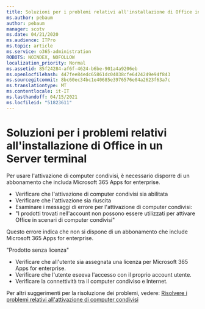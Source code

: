 ```yaml
---
title: Soluzioni per i problemi relativi all'installazione di Office in un Server terminal
ms.author: pebaum
author: pebaum
manager: scotv
ms.date: 04/21/2020
ms.audience: ITPro
ms.topic: article
ms.service: o365-administration
ROBOTS: NOINDEX, NOFOLLOW
localization_priority: Normal
ms.assetid: 85f24284-af6f-4624-b6be-901a4a9206eb
ms.openlocfilehash: 447fee84edc65861dc04038cfe6424249e94f843
ms.sourcegitcommit: 8bc60ec34bc1e40685e3976576e04a2623f63a7c
ms.translationtype: MT
ms.contentlocale: it-IT
ms.lasthandoff: 04/15/2021
ms.locfileid: "51823611"
---
```

# <a name="solutions-for-issues-around-installing-office-on-a-terminal-server"></a>Soluzioni per i problemi relativi all'installazione di Office in un Server terminal

Per usare l'attivazione di computer condivisi, è necessario disporre di un abbonamento che includa Microsoft 365 Apps for enterprise.
  
- Verificare che l'attivazione di computer condivisi sia abilitata
- Verificare che l'attivazione sia riuscita
- Esaminare i messaggi di errore per l'attivazione di computer condivisi:
- "I prodotti trovati nell'account non possono essere utilizzati per attivare Office in scenari di computer condivisi"
  
Questo errore indica che non si dispone di un abbonamento che include Microsoft 365 Apps for enterprise.

"Prodotto senza licenza"

- Verificare che all'utente sia assegnata una licenza per Microsoft 365 Apps for enterprise.
- Verificare che l'utente eseeva l'accesso con il proprio account utente.
- Verificare la connettività tra il computer condiviso e Internet.

Per altri suggerimenti per la risoluzione dei problemi, vedere: [Risolvere i problemi relativi all'attivazione di computer condivisi](https://docs.microsoft.com/DeployOffice/troubleshoot-shared-computer-activation)